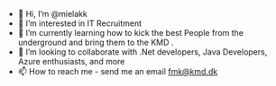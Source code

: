 - 👋 Hi, I’m @mielakk
- 👀 I’m interested in IT Recruitment
- 🌱 I’m currently learning how to kick the best People from the underground and bring them to the KMD .
- 💞️ I’m looking to collaborate with .Net developers, Java Developers, Azure enthusiasts, and more
- 📫 How to reach me - send me an email fmk@kmd.dk
